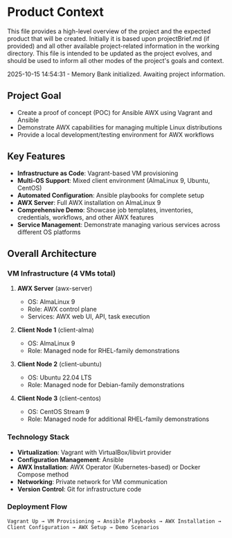 # Product Context

This file provides a high-level overview of the project and the expected product that will be created. Initially it is based upon projectBrief.md (if provided) and all other available project-related information in the working directory. This file is intended to be updated as the project evolves, and should be used to inform all other modes of the project's goals and context.

2025-10-15 14:54:31 - Memory Bank initialized. Awaiting project information.

## Project Goal

*   Create a proof of concept (POC) for Ansible AWX using Vagrant and Ansible
*   Demonstrate AWX capabilities for managing multiple Linux distributions
*   Provide a local development/testing environment for AWX workflows

## Key Features

*   **Infrastructure as Code**: Vagrant-based VM provisioning
*   **Multi-OS Support**: Mixed client environment (AlmaLinux 9, Ubuntu, CentOS)
*   **Automated Configuration**: Ansible playbooks for complete setup
*   **AWX Server**: Full AWX installation on AlmaLinux 9
*   **Comprehensive Demo**: Showcase job templates, inventories, credentials, workflows, and other AWX features
*   **Service Management**: Demonstrate managing various services across different OS platforms

## Overall Architecture

### VM Infrastructure (4 VMs total)
1. **AWX Server** (awx-server)
   - OS: AlmaLinux 9
   - Role: AWX control plane
   - Services: AWX web UI, API, task execution

2. **Client Node 1** (client-alma)
   - OS: AlmaLinux 9
   - Role: Managed node for RHEL-family demonstrations

3. **Client Node 2** (client-ubuntu)
   - OS: Ubuntu 22.04 LTS
   - Role: Managed node for Debian-family demonstrations

4. **Client Node 3** (client-centos)
   - OS: CentOS Stream 9
   - Role: Managed node for additional RHEL-family demonstrations

### Technology Stack
- **Virtualization**: Vagrant with VirtualBox/libvirt provider
- **Configuration Management**: Ansible
- **AWX Installation**: AWX Operator (Kubernetes-based) or Docker Compose method
- **Networking**: Private network for VM communication
- **Version Control**: Git for infrastructure code

### Deployment Flow
```
Vagrant Up → VM Provisioning → Ansible Playbooks → AWX Installation → Client Configuration → AWX Setup → Demo Scenarios
```
